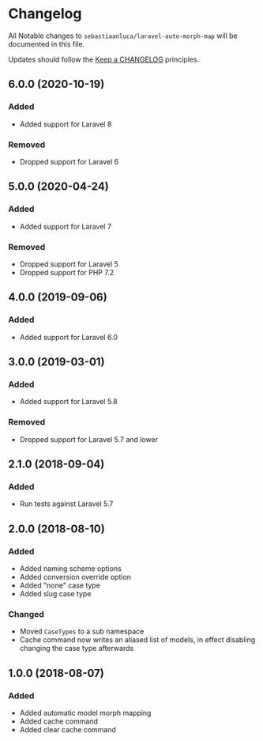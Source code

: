 # Changelog

All Notable changes to `sebastiaanluca/laravel-auto-morph-map` will be documented in this file.

Updates should follow the [Keep a CHANGELOG](http://keepachangelog.com/) principles.

## 6.0.0 (2020-10-19)

### Added

- Added support for Laravel 8

### Removed

- Dropped support for Laravel 6

## 5.0.0 (2020-04-24)

### Added

- Added support for Laravel 7

### Removed

- Dropped support for Laravel 5
- Dropped support for PHP 7.2

## 4.0.0 (2019-09-06)

### Added

- Added support for Laravel 6.0

## 3.0.0 (2019-03-01)

### Added

- Added support for Laravel 5.8

### Removed

- Dropped support for Laravel 5.7 and lower

## 2.1.0 (2018-09-04)

### Added

- Run tests against Laravel 5.7

## 2.0.0 (2018-08-10)

### Added

- Added naming scheme options
- Added conversion override option
- Added "none" case type
- Added slug case type

### Changed

- Moved `CaseTypes` to a sub namespace
- Cache command now writes an aliased list of models, in effect disabling changing the case type afterwards

## 1.0.0 (2018-08-07)

### Added

- Added automatic model morph mapping
- Added cache command
- Added clear cache command
